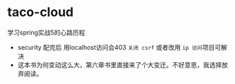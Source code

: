# taco-cloud
学习spring实战5的心路历程

+ security 配完后 用localhost访问会403 ```关闭 csrf``` 或者改用 ```ip 访问```项目可解决
+ 这本书为何变动这么大，第六章书里直接来了个大变迁。不好意思，我选择放弃阅读。
